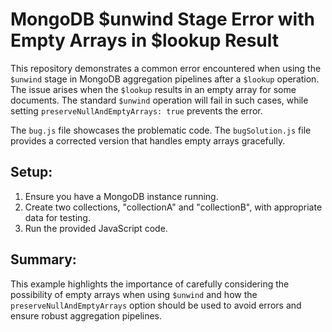 # MongoDB $unwind Stage Error with Empty Arrays in $lookup Result

This repository demonstrates a common error encountered when using the `$unwind` stage in MongoDB aggregation pipelines after a `$lookup` operation.  The issue arises when the `$lookup` results in an empty array for some documents.  The standard `$unwind` operation will fail in such cases, while setting `preserveNullAndEmptyArrays: true` prevents the error.

The `bug.js` file showcases the problematic code.  The `bugSolution.js` file provides a corrected version that handles empty arrays gracefully.

## Setup:

1.  Ensure you have a MongoDB instance running.
2.  Create two collections, "collectionA" and "collectionB", with appropriate data for testing.
3.  Run the provided JavaScript code.

## Summary:

This example highlights the importance of carefully considering the possibility of empty arrays when using `$unwind` and how the `preserveNullAndEmptyArrays` option should be used to avoid errors and ensure robust aggregation pipelines.